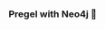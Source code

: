 ### Pregel with Neo4j 🚀



































































































































 































































